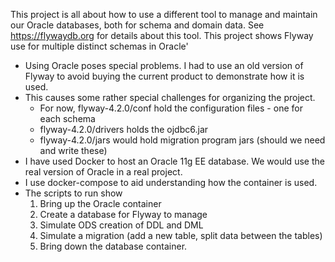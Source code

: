 This project is all about how to use a different tool to manage and maintain our Oracle databases, both for schema and domain data.  See https://flywaydb.org for details about this tool.  This project shows Flyway use for multiple distinct schemas in Oracle'

- Using Oracle poses special problems.  I had to use an old version of Flyway to avoid buying the current product to demonstrate how it is used.
- This causes some rather special challenges for organizing the project.
    - For now, flyway-4.2.0/conf hold the configuration files - one for each schema
    - flyway-4.2.0/drivers holds the ojdbc6.jar
    - flyway-4.2.0/jars would hold migration program jars (should we need and write these)
- I have used Docker to host an Oracle 11g EE database.  We would use the real version of Oracle in a real project.
- I use docker-compose to aid understanding how the container is used.
- The scripts to run show
    1. Bring up the Oracle container
    2. Create a database for Flyway to manage
    3. Simulate ODS creation of DDL and DML
    4. Simulate a migration (add a new table, split data between the tables)
    5. Bring down the database container.